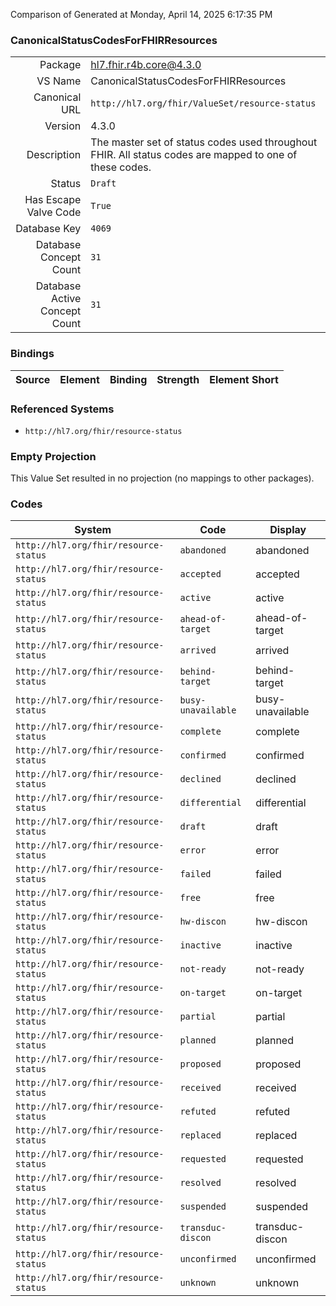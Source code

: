 Comparison of 
Generated at Monday, April 14, 2025 6:17:35 PM

### CanonicalStatusCodesForFHIRResources

|      |     |
| ---: | --- |
| Package | hl7.fhir.r4b.core@4.3.0 |
| VS Name | CanonicalStatusCodesForFHIRResources |
| Canonical URL | `http://hl7.org/fhir/ValueSet/resource-status` |
| Version | 4.3.0 |
| Description | The master set of status codes used throughout FHIR. All status codes are mapped to one of these codes. |
| Status | `Draft` |
| Has Escape Valve Code | `True` |
| Database Key | `4069` |
| Database Concept Count | `31` |
| Database Active Concept Count | `31` |
### Bindings

| Source | Element | Binding | Strength | Element Short |
| ------ | ------- | ------- | -------- | ------------- |

### Referenced Systems

* `http://hl7.org/fhir/resource-status`
### Empty Projection

This Value Set resulted in no projection (no mappings to other packages).

### Codes

| System | Code | Display |
| ------ | ---- | ------- |
| `http://hl7.org/fhir/resource-status` | `abandoned` | abandoned |
| `http://hl7.org/fhir/resource-status` | `accepted` | accepted |
| `http://hl7.org/fhir/resource-status` | `active` | active |
| `http://hl7.org/fhir/resource-status` | `ahead-of-target` | ahead-of-target |
| `http://hl7.org/fhir/resource-status` | `arrived` | arrived |
| `http://hl7.org/fhir/resource-status` | `behind-target` | behind-target |
| `http://hl7.org/fhir/resource-status` | `busy-unavailable` | busy-unavailable |
| `http://hl7.org/fhir/resource-status` | `complete` | complete |
| `http://hl7.org/fhir/resource-status` | `confirmed` | confirmed |
| `http://hl7.org/fhir/resource-status` | `declined` | declined |
| `http://hl7.org/fhir/resource-status` | `differential` | differential |
| `http://hl7.org/fhir/resource-status` | `draft` | draft |
| `http://hl7.org/fhir/resource-status` | `error` | error |
| `http://hl7.org/fhir/resource-status` | `failed` | failed |
| `http://hl7.org/fhir/resource-status` | `free` | free |
| `http://hl7.org/fhir/resource-status` | `hw-discon` | hw-discon |
| `http://hl7.org/fhir/resource-status` | `inactive` | inactive |
| `http://hl7.org/fhir/resource-status` | `not-ready` | not-ready |
| `http://hl7.org/fhir/resource-status` | `on-target` | on-target |
| `http://hl7.org/fhir/resource-status` | `partial` | partial |
| `http://hl7.org/fhir/resource-status` | `planned` | planned |
| `http://hl7.org/fhir/resource-status` | `proposed` | proposed |
| `http://hl7.org/fhir/resource-status` | `received` | received |
| `http://hl7.org/fhir/resource-status` | `refuted` | refuted |
| `http://hl7.org/fhir/resource-status` | `replaced` | replaced |
| `http://hl7.org/fhir/resource-status` | `requested` | requested |
| `http://hl7.org/fhir/resource-status` | `resolved` | resolved |
| `http://hl7.org/fhir/resource-status` | `suspended` | suspended |
| `http://hl7.org/fhir/resource-status` | `transduc-discon` | transduc-discon |
| `http://hl7.org/fhir/resource-status` | `unconfirmed` | unconfirmed |
| `http://hl7.org/fhir/resource-status` | `unknown` | unknown |
